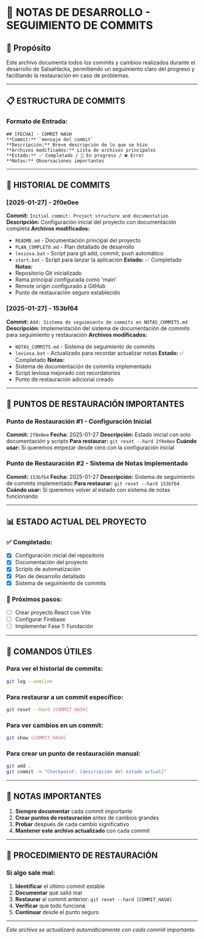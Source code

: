 # 📝 NOTAS DE DESARROLLO - SEGUIMIENTO DE COMMITS

## 🎯 Propósito
Este archivo documenta todos los commits y cambios realizados durante el desarrollo de SalsaHacks, permitiendo un seguimiento claro del progreso y facilitando la restauración en caso de problemas.

---

## 📋 ESTRUCTURA DE COMMITS

### Formato de Entrada:
```
## [FECHA] - COMMIT HASH
**Commit:** `mensaje del commit`
**Descripción:** Breve descripción de lo que se hizo
**Archivos modificados:** Lista de archivos principales
**Estado:** ✅ Completado / 🚧 En progreso / ❌ Error
**Notas:** Observaciones importantes
```

---

## 🔄 HISTORIAL DE COMMITS

### [2025-01-27] - 2f0e0ee
**Commit:** `Initial commit: Project structure and documentation`
**Descripción:** Configuración inicial del proyecto con documentación completa
**Archivos modificados:**
- `README.md` - Documentación principal del proyecto
- `PLAN_COMPLETO.md` - Plan detallado de desarrollo
- `leviosa.bat` - Script para git add, commit, push automático
- `start.bat` - Script para lanzar la aplicación
**Estado:** ✅ Completado
**Notas:** 
- Repositorio Git inicializado
- Rama principal configurada como 'main'
- Remote origin configurado a GitHub
- Punto de restauración seguro establecido

### [2025-01-27] - 153bf64
**Commit:** `Add: Sistema de seguimiento de commits en NOTAS_COMMITS.md`
**Descripción:** Implementación del sistema de documentación de commits para seguimiento y restauración
**Archivos modificados:**
- `NOTAS_COMMITS.md` - Sistema de seguimiento de commits
- `leviosa.bat` - Actualizado para recordar actualizar notas
**Estado:** ✅ Completado
**Notas:** 
- Sistema de documentación de commits implementado
- Script leviosa mejorado con recordatorios
- Punto de restauración adicional creado

---

## 🎯 PUNTOS DE RESTAURACIÓN IMPORTANTES

### Punto de Restauración #1 - Configuración Inicial
**Commit:** `2f0e0ee`
**Fecha:** 2025-01-27
**Descripción:** Estado inicial con solo documentación y scripts
**Para restaurar:** `git reset --hard 2f0e0ee`
**Cuándo usar:** Si queremos empezar desde cero con la configuración inicial

### Punto de Restauración #2 - Sistema de Notas Implementado
**Commit:** `153bf64`
**Fecha:** 2025-01-27
**Descripción:** Sistema de seguimiento de commits implementado
**Para restaurar:** `git reset --hard 153bf64`
**Cuándo usar:** Si queremos volver al estado con sistema de notas funcionando

---

## 📊 ESTADO ACTUAL DEL PROYECTO

### ✅ Completado:
- [x] Configuración inicial del repositorio
- [x] Documentación del proyecto
- [x] Scripts de automatización
- [x] Plan de desarrollo detallado
- [x] Sistema de seguimiento de commits

### 🚧 Próximos pasos:
- [ ] Crear proyecto React con Vite
- [ ] Configurar Firebase
- [ ] Implementar Fase 1: Fundación

---

## 🔧 COMANDOS ÚTILES

### Para ver el historial de commits:
```bash
git log --oneline
```

### Para restaurar a un commit específico:
```bash
git reset --hard [COMMIT_HASH]
```

### Para ver cambios en un commit:
```bash
git show [COMMIT_HASH]
```

### Para crear un punto de restauración manual:
```bash
git add .
git commit -m "Checkpoint: [descripción del estado actual]"
```

---

## 📝 NOTAS IMPORTANTES

1. **Siempre documentar** cada commit importante
2. **Crear puntos de restauración** antes de cambios grandes
3. **Probar** después de cada cambio significativo
4. **Mantener este archivo actualizado** con cada commit

---

## 🚨 PROCEDIMIENTO DE RESTAURACIÓN

### Si algo sale mal:
1. **Identificar** el último commit estable
2. **Documentar** qué salió mal
3. **Restaurar** al commit anterior: `git reset --hard [COMMIT_HASH]`
4. **Verificar** que todo funciona
5. **Continuar** desde el punto seguro

---

*Este archivo se actualizará automáticamente con cada commit importante.* 